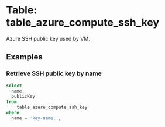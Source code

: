 # Table: table_azure_compute_ssh_key

Azure SSH public key used by VM. 

## Examples

### Retrieve SSH public key by name

```sql
select
  name,
  publicKey
from
    table_azure_compute_ssh_key
where
  name = 'key-name.';
```

